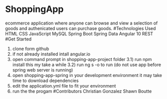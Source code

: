 # ShoppingApp
  ecommerce application where anyone can browse and view a selection of goods
  and authenicated users can purchase goods.
#Technologies Used
  HTML
  CSS
  JavaScript
  MySQL
  Spring Boot
  Spring Data
  Angular 10
  REST
#Get Started
  1) clone form github
  2) if not already installed intall angular.io
  3) open command prompt in shopping-app-project folder
    3.1) run npm install this my take a while
    3.2) run ng s -o to run (do not use app before spring web server is running)
  4) open shopping-app-spring in your development environment it may take time
     to download dependencies
  5) edit the application.yml file to fit your environment
  6) run the the progam
#Contributors
  Christian Gonzalez
  Shawn Boutte

 
